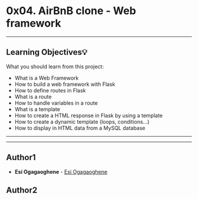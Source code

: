 # 0x04. AirBnB clone - Web framework
---
## Learning Objectives:bulb:
What you should learn from this project:

* What is a Web Framework
* How to build a web framework with Flask
* How to define routes in Flask
* What is a route
* How to handle variables in a route
* What is a template
* How to create a HTML response in Flask by using a template
* How to create a dynamic template (loops, conditions…)
* How to display in HTML data from a MySQL database

---
---

## Author1
* **Esi Ogagaoghene** - [Esi Ogagaoghene](github.com/ogagaoghene)

## Author2